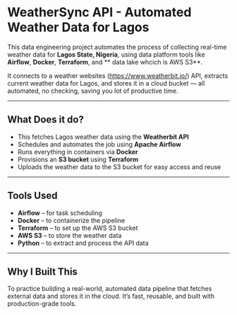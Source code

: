 #  WeatherSync API - Automated Weather Data for Lagos

This data engineering project automates the process of collecting real-time weather data for **Lagos State, Nigeria**, using  data platform tools like **Airflow**, **Docker**, **Terraform**, and ** data lake whcich is AWS S3**.

It connects to  a weather websites (https://www.weatherbit.io/) API, extracts current weather data for Lagos, and stores it in a cloud bucket — all automated, no checking, saving you lot of productive time.

---

## What Does it do?

- This fetches Lagos weather data using the **Weatherbit API**
- Schedules and automates the job using **Apache Airflow**
- Runs everything in containers via **Docker**
- Provisions an **S3 bucket** using **Terraform**
- Uploads the weather data to the S3 bucket for easy access and reuse

---

##  Tools Used

- **Airflow** – for task scheduling  
- **Docker** – to containerize the pipeline  
- **Terraform** – to set up the AWS S3 bucket  
- **AWS S3** – to store the weather data  
- **Python** – to extract and process the API data

---
## Why I Built This

To practice building a real-world, automated data pipeline that fetches external data and stores it in the cloud. It’s fast, reusable, and built with production-grade tools.


